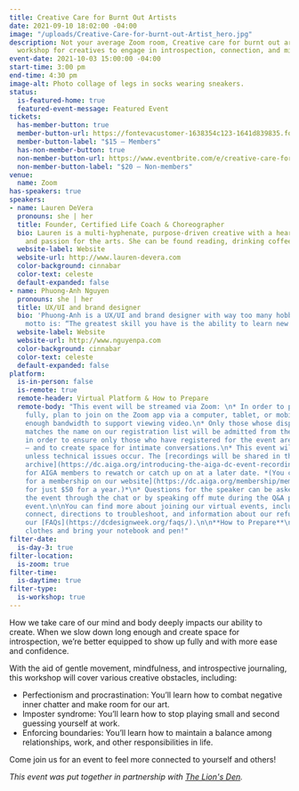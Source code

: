 ```yaml
---
title: Creative Care for Burnt Out Artists
date: 2021-09-10 18:02:00 -04:00
image: "/uploads/Creative-Care-for-burnt-out-Artist_hero.jpg"
description: Not your average Zoom room, Creative care for burnt out artists is a
  workshop for creatives to engage in introspection, connection, and mindfulness!
event-date: 2021-10-03 15:00:00 -04:00
start-time: 3:00 pm
end-time: 4:30 pm
image-alt: Photo collage of legs in socks wearing sneakers.
status:
  is-featured-home: true
  featured-event-message: Featured Event
tickets:
  has-member-button: true
  member-button-url: https://fontevacustomer-1638354c123-1641d839835.force.com/services/oauth2/authorize?client_id=3MVG9nthuDc9owbcOq7_07W.HriOQQPWTbMkrpOla.ajDQlTHf4_uby_mhwylcX.mJBU2O2SppTiZMS0J_HJd&response_type=code&redirect_uri=https://ikit.aiga.org/ikit_national_util/ikit-national-util-sso-redirect/&state=https%3A%2F%2Fdc.aiga.org%2F%3Fpost_type%3Dikit_event%26p%3D447846%26redirect_source%3Deventbrite_register
  member-button-label: "$15 — Members"
  has-non-member-button: true
  non-member-button-url: https://www.eventbrite.com/e/creative-care-for-burnt-out-artists-tickets-170495085390
  non-member-button-label: "$20 — Non-members"
venue:
  name: Zoom
has-speakers: true
speakers:
- name: Lauren DeVera
  pronouns: she | her
  title: Founder, Certified Life Coach & Choreographer
  bio: Lauren is a multi-hyphenate, purpose-driven creative with a heart for people
    and passion for the arts. She can be found reading, drinking coffee or dancing!
  website-label: Website
  website-url: http://www.lauren-devera.com
  color-background: cinnabar
  color-text: celeste
  default-expanded: false
- name: Phuong-Anh Nguyen
  pronouns: she | her
  title: UX/UI and brand designer
  bio: 'Phuong-Anh is a UX/UI and brand designer with way too many hobbies, her life’s
    motto is: “The greatest skill you have is the ability to learn new ones ⚡️" '
  website-label: Website
  website-url: http://www.nguyenpa.com
  color-background: cinnabar
  color-text: celeste
  default-expanded: false
platform:
  is-in-person: false
  is-remote: true
  remote-header: Virtual Platform & How to Prepare
  remote-body: "This event will be streamed via Zoom: \n* In order to participate
    fully, plan to join on the Zoom app via a computer, tablet, or mobile device with
    enough bandwidth to support viewing video.\n* Only those whose display name fully
    matches the name on our registration list will be admitted from the waiting room,
    in order to ensure only those who have registered for the event are able to attend
    — and to create space for intimate conversations.\n* This event will be recorded
    unless technical issues occur. The [recordings will be shared in the AIGA DC recordings
    archive](https://dc.aiga.org/introducing-the-aiga-dc-event-recordings-archive/)
    for AIGA members to rewatch or catch up on at a later date. *(You can [register
    for a membership on our website](https://dc.aiga.org/membership/membership-rates/)
    for just $50 for a year.)*\n* Questions for the speaker can be asked live during
    the event through the chat or by speaking off mute during the Q&A portion of the
    event.\n\nYou can find more about joining our virtual events, including how to
    connect, directions to troubleshoot, and information about our refund policy in
    our [FAQs](https://dcdesignweek.org/faqs/).\n\n**How to Prepare**\n* Wear comfy
    clothes and bring your notebook and pen!"
filter-date:
  is-day-3: true
filter-location:
  is-zoom: true
filter-time:
  is-daytime: true
filter-type:
  is-workshop: true
---
```


How we take care of our mind and body deeply impacts our ability to create. When we slow down long enough and create space for introspection, we’re better equipped to show up fully and with more ease and confidence.

With the aid of gentle movement, mindfulness, and introspective journaling, this  workshop will cover various creative obstacles, including:
* Perfectionism and procrastination: You’ll learn how to combat negative inner chatter and make room for our art.
* Imposter syndrome: You’ll learn how to stop playing small and second guessing yourself  at work.
* Enforcing boundaries: You’ll learn how to maintain a balance among relationships, work, and other responsibilities in life.

Come join us for an event to feel more connected to yourself and others!


*This event was put together in partnership with [The Lion's Den](https://www.lauren-devera.com/thelionsden).*
